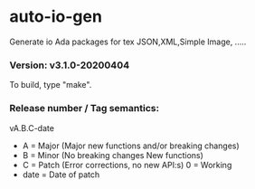 # auto-io-gen
Generate io Ada packages for tex JSON,XML,Simple Image, .....

### Version: v3.1.0-20200404
	
To build, type "make".

### Release number / Tag semantics:
vA.B.C-date
* A = Major (Major new functions and/or breaking changes)
* B = Minor (No breaking changes New functions)
* C = Patch (Error corrections, no new API:s) 0 = Working
* date = Date of patch
 

